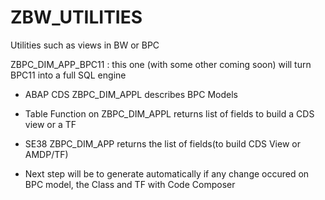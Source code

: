 # ZBW_UTILITIES
Utilities such as views in BW or BPC

ZBPC_DIM_APP_BPC11 : this one (with some other coming soon) will turn BPC11 into a full SQL engine 

* ABAP CDS ZBPC_DIM_APPL describes BPC Models

* Table Function on ZBPC_DIM_APPL returns list of fields to build a CDS view or a TF 

* SE38 ZBPC_DIM_APP returns the list of fields(to build CDS View or AMDP/TF)

* Next step will be to generate automatically if any change occured on BPC model, the Class and TF with Code Composer

